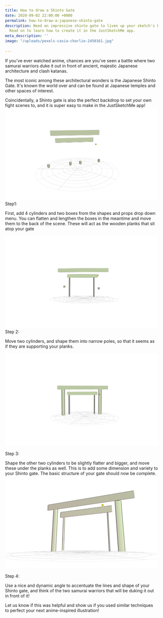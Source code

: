 ```yaml
---
title: How to draw a Shinto Gate
date: 2020-09-02 22:00:00 +0000
permalink: how-to-draw-a-japanese-shinto-gate
description: Need an impressive shinto gate to liven up your sketch's background?
  Read on to learn how to create it in the JustSketchMe app.
meta_description: ''
image: "/uploads/pexels-casia-charlie-2450161.jpg"

---
```

If you've ever watched anime, chances are you've seen a battle where two samurai warriors duke it out in front of ancient, majestic Japanese architecture and clash katanas. 

The most iconic among these architectural wonders is the Japanese Shinto Gate. It's known the world over and can be found at Japanese temples and other spaces of interest. 

Coincidentally, a Shinto gate is also the perfect backdrop to set your own fight scenes to, and it is super easy to make in the JustSketchMe app!![](/uploads/justsketchme-screenshot-17.png)Step1: 

First, add 4 cylinders and two boxes from the shapes and props drop down menu. You can flatten and lengthen the boxes in the meantime and move them to the back of the scene. These will act as the wooden planks that sit atop your gate

![](/uploads/justsketchme-screenshot-20.png)Step 2: 

Move two cylinders, and shape them into narrow poles, so that it seems as if they are supporting your planks. 

![](/uploads/justsketchme-screenshot-22.png)

Step 3: 

Shape the other two cylinders to be slightly flatter and bigger, and move these under the planks as well. This is to add some dimension and variety to your Shinto gate. The basic structure of your gate should now be complete. ![](/uploads/justsketchme-screenshot-23.png)

Step 4: 

Use a nice and dynamic angle to accentuate the lines and shape of your Shinto gate, and think of the two samurai warriors that will be duking it out in front of it! 

Let us know if this was helpful and show us if you used similar techniques to perfect your next anime-inspired illustration!  